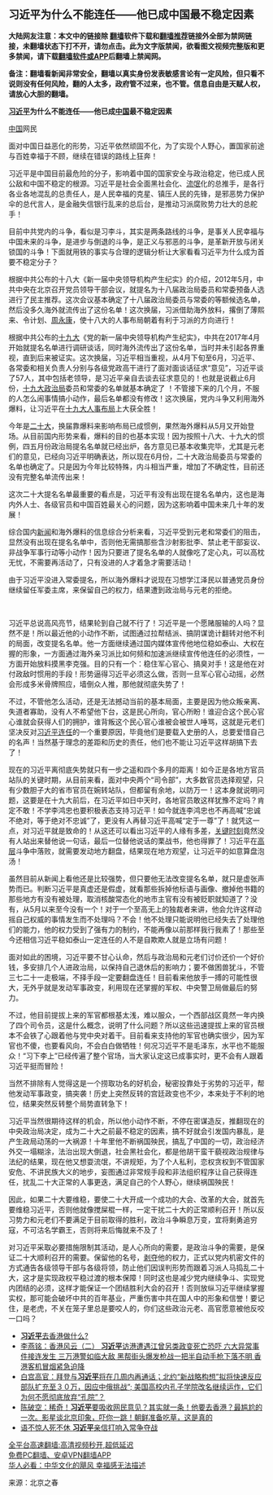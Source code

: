  <!-- 面包屑导航 --> <h2>习近平为什么不能连任——他已成中国最不稳定因素</h2> <p class="notice"><b>大陆网友注意：本文中的链接除 <a href="https://github.com/bannedbook/fanqiang" >翻墙</a>软件下载和<a href="https://github.com/killgcd/justmysocks/blob/master/README.md">翻墙推荐</a>链接外全部为禁网链接，未翻墙状态下打不开，请勿点击。此为文字版禁闻，欲看图文视频完整版和更多禁闻，请下载<a href="https://github.com/bannedbook/fanqiang">翻墙软件或APP</a>后翻墙上禁闻网。</p><p>备注：翻墙看新闻非常安全，翻墙以真实身份发表敏感言论有一定风险，但只看不说则没有任何风险，翻的人太多，政府管不过来，也不管。信息自由是天赋人权，请放心大胆的翻墙。</b></p>  <div class="entry"> <p><strong><a href="https://www.bannedbook.org/bnews/tag/%e4%b9%a0%e8%bf%91%e5%b9%b3/" class="st_tag internal_tag" rel="tag" title="标签 习近平 下的日志">习近平</a>为什么不能连任&mdash;&mdash;他已成<span class='wp_keywordlink_affiliate'><a href="https://www.bannedbook.org/" title="中国" target="_blank">中国</a></span>最不稳定因素</strong></p> <p><a href="https://www.bannedbook.org/bnews/tag/%E4%B8%AD%E5%9B%BD/" class="st_tag internal_tag" rel="tag" title="标签 中国 下的日志">中国</a>网民</p> <p  >面对中国日益恶化的形势，习近平依然顽固不化，为了实现个人野心，置国家前途与百姓幸福于不顾，继续在错误的路线上狂奔！</p> <p  >习近平是中国目前最危险的分子，影响着中国的国家安全与政治稳定，他已成人民公敌和中国不稳定的根源。习近平是社会全面黑社会化、<span class='wp_keywordlink'><a href="https://www.bannedbook.org/forum11/topic282.html" title="禁片：评中国共产党的流氓本性" target="_blank">流氓</a></span>化的总推手，是各行各业各地混乱的总责任人，是人民幸福的克星、镇压人民的先锋，是邪恶势力保护伞的总代言人，是金融失信银行乱来的总后台，是推动习派腐败势力壮大的总舵手！</p> <p  >目前中共党内的斗争，看似是习李斗，其实是两条路线的斗争，是事关人民幸福与中国未来的斗争，是进步与倒退的斗争，是正义与邪恶的斗争，是革新开放与闭关锁国的斗争！下面就用铁的事实与合理的逻辑分析让大家看看习近平为什么成为首要不稳定分子？</p> <p  >根据中共公布的十八大《新一届中央领导机构产生纪实》的介绍，2012年5月，中共中央在北京召开党员领导干部会议，就提名为十八届政治局委员和常委预备人选进行了民主推荐。这次会议基本确定了十八届政治局委员与常委的等额候选名单，然后没多久海外就流传出了这份名单！这次换届，习派借助海外放料，撂倒了薄熙来、令计划、<span class='wp_keywordlink'><a href="https://www.bannedbook.org/forum2/topic2891.html" title="《周永康其人》《周永康传》" target="_blank">周永康</a></span>，使十八大的人事布局朝着有利于习派的方向进行！</p>  <p  >根据中共公布的<a href="https://www.bannedbook.org/bnews/tag/%e5%8d%81%e4%b9%9d%e5%a4%a7/" class="st_tag internal_tag" rel="tag" title="标签 十九大 下的日志">十九大</a>《党的新一届中央领导机构产生纪实》，中共在2017年4月开始就提名名单进行调研谈话，同时海外流传出了这份名单，当时并未引起各界重视，直到后来被证实。这次换届，习近平相当重视，从4月下旬至6月，习近平、各常委和相关负责人分别与各级党政高干进行了面对面谈话征求&ldquo;意见&rdquo;，习近平谈了57人，其中包括老领导，是习近平亲自去谈去征求意见的！也就是说截止6月份，<a href="https://www.bannedbook.org/bnews/tag/%e5%8d%81%e4%b9%9d%e5%a4%a7%e6%94%bf%e6%b2%bb%e5%b1%80/" class="st_tag internal_tag" rel="tag" title="标签 十九大政治局 下的日志">十九大政治局</a>委员和常委的名单就基本确定了 ！不管接下来的几个月，不服的人怎么闹事情搞小动作，最后名单都没有修改！这次换届，党内斗争又利用海外爆料，让习近平在<a href="https://www.bannedbook.org/bnews/tag/%e5%8d%81%e4%b9%9d%e5%a4%a7%e4%ba%ba%e4%ba%8b%e5%b8%83%e5%b1%80/" class="st_tag internal_tag" rel="tag" title="标签 十九大人事布局 下的日志">十九大人事布局</a>上大获全胜！</p> <p  >今年是<a href="https://www.bannedbook.org/bnews/tag/%E4%BA%8C%E5%8D%81%E5%A4%A7/" class="st_tag internal_tag" rel="tag" title="标签 二十大 下的日志">二十大</a>，换届靠爆料来影响布局已成惯例，果然海外爆料从5月又开始登场。从目前国内形势来看，爆料的目的也基本实现！因为按照十八大、十九大的惯例，四五月份政治局提名名单就已经出炉，各方意见已基本收集完毕，尤其是元老们的意见，已经向习近平明确表达，所以现在6月份，二十大政治局委员与常委的名单也确定了。只是因为今年比较特殊，内斗相当严重，增加了不确定性，目前还没有完整名单流传出来！</p> <p  >这次二十大提名名单最重要的看点是，习近平有没有出现在提名名单内，这也是海内外人士、各级官员和中国百姓最关心的问题，因为这影响着中国未来几十年的发展！</p> <p  >综合国内<span class='wp_keywordlink_affiliate'><a href="https://www.bannedbook.org/" title="新闻">新闻</a></span>和海外爆料的信息综合分析来看，习近平受到元老和常委们的阻击，显然没有出现在提名名单中，否则他无需搞那些含沙射影批李、禁止老干部妄议、非战争军事行动等小动作！因为只要进了提名名单的人就像吃了定心丸，可以高枕无忧，不需要再活动了，只有没进的人才着急才需要活动！</p> <p  >由于习近平没进入常委提名，所以海外爆料才说现在习想学江泽民以普通党员身份继续留任军委主席，来保留自己的权力，结果遭到政治局与元老的拒绝。</p> <p> &nbsp;</p>  <p  >习近平总说高风亮节，结果轮到自己就不行了！习近平是一个愿赌服输的人吗？显然不是！所以最近他的小动作不断，试图通过拉帮结派、搞阴谋诡计翻转对他不利的局面，改变提名名单。他一方面继续通过国内媒体宣传他地位稳如泰山、大权在握的形象，一方面通过海外亲习派比如何频和加速派继续宣传他连任的必须性，一方面开始放料摸黑李克强。目的只有一个：稳住军心官心、搞臭对手！这是他在对付政敌时惯用的手段！形势逼得习近平必须这么做，否则一旦军心官心动摇，必然会形成多米骨牌照应，墙倒众人推，那他就彻底失势了！</p> <p  >不过，不管他怎么活动，还是无法撼动当前的基本局面，主要是因为他众叛亲离、失道者寡助，没有人不希望他下台，这是民心所向，官心所盼！谁迎合这个民心官心谁就会获得人们的拥护，谁背叛这个民心官心谁被会被世人唾骂，这就是元老们坚决反对<a href="https://www.bannedbook.org/bnews/tag/%e4%b9%a0%e8%bf%91%e5%b9%b3%e8%bf%9e%e4%bb%bb/" class="st_tag internal_tag" rel="tag" title="标签 习近平连任 下的日志">习近平连任</a>的一个重要原因，毕竟他们是要载入史册的人，总要爱惜自己的名声！当然基于理念的差距和历史的责任，他们也不能让习近平这样胡搞下去了！</p> <p  >现在的习近平离彻底失势就只有一步之遥和四个多月的距离！如今正是各地方官员站队的关键时期，从目前来看，面对中央两个&ldquo;司令部&rdquo;，大多数官员选择观望，只有少数胆子大的省市官员在婉转站队，但都留有余地，以防万一！这本身就说明问题，这要是在十九大前后，在习近平如日中天时，各地官员敢这样犹豫不定吗？肯定不敢！不学李鸿忠也要积极表态支持习近平！如今就连李鸿忠也不再高喊&ldquo;忠诚不绝对，等于绝对不忠诚&rdquo;了，更没有人再替习近平高喊&ldquo;定于一尊&rdquo;了！就凭这一点，对习近平就是致命的！从这还可以看出习近平的人缘有多差，<span class='wp_keywordlink'><a href="https://www.bannedbook.org/forum2/topic151.html" title="关键时刻：李鹏日记" target="_blank">关键时刻</a></span>竟然没有人站出来替他说一句话，最后一位替他说话的栗战书，他也得罪了！习近平在<span class='wp_keywordlink_affiliate'><a href="https://www.bannedbook.org/bnews/ccpdope/" title="中共高层内幕" target="_blank">高层</a></span>斗争中落败，就需要发动地方翻盘，结果现在地方观望，让习近平的如意算盘泡汤！</p> <p  >虽然目前从新闻上看他还是比较强势，但只要他无法改变提名名单，就只是虚张声势而已。判断习近平是真虚还是假虚，就看那些拆掉他标语与画像、撤掉他书籍的那些地方有没有被处理，取消核酸常态化的地市主官有没有被贬职就知道了？没有，从5月以来至今没有一个！对于一个至高无上的独裁者来讲，他会允许这样动摇自己权威的事情发生而不处理吗？不会！他不处理只能说明他已经失去了处理他们的能力，他的权力受到了强有力的制约，不能再像以前那样我行我素了！那些至今还相信习近平稳如泰山一定连任的人不是自欺欺人就是立场有问题！</p> <p  >面对如此的困境，习近平要不甘心认命，然后与政治局和元老们讨价还价一个好价钱，多安排几个人进政治局，以保持自己退休后的影响力；要不做困兽犹斗，不管三七二十一走极端，不择手段一定要翻盘连任！目前看来他放手一搏的可能性很大，无外乎就是发动军事政变，利用现在还掌握的军权、中央警卫局做最后的努力。</p> <p  >不过，他目前提拔上来的军官都根基太浅，难以服众，一个西部战区竟然一年内换了四个司令员，这是什么概念，说明了什么问题？所以这些迅速提拔上来的官员根本不会铁了心跟着他与党中央对着干。目前看来支持他的军官也确实很少，因为军官也不傻，也要看风向，不会白白做牺牲！何况习近平不是毛泽东，水平也不能服众！&ldquo;习下李上&rdquo;已经传遍了整个官场，当大家认定这已成事实时，更不会有人跟着习近平挺而冒险！</p>  <p  >当然不排除有人觉得这是一个捞取功名的好机会，秘密投靠处于劣势的习近平，帮他发动军事政变，搞突袭！历史上突然反转的宫廷政变也不少，本来处于不利的地位，结果突然反转整个局势直转急下！</p> <p  >习近平当然很期待这样的机会，所以他小动作不断，不停在密谋造反，推翻现在的中央政治局决定，成为二十大之前最不稳定的因素，搞不好就会引发国内暴乱，是产生政局动荡的一大祸源！十年里他不断祸国殃民，搞乱了中国的一切，政治经济外交一塌糊涂，法治出现大倒退，社会黑社会化，都是他胡干蛮干藐视政治规律与法纪的结果，现在他又想耍流氓，不讲规矩，为了个人私利，恋权贪权到不管国家安危、不讲民族大义的地步，妄图通过非常规手段和非法组织程序让自己获得连任，扰乱二十大正常的人事更迭，满足自己的个人野心，继续祸国殃民！</p> <p  >因此，如果二十大要维稳，要使二十大开成一个成功的大会、改革的大会，就首先要维稳习近平，否则他就像搅屎棍一样，一定干扰二十大的正常顺利召开！所以反习势力和元老们不要满足于目前取得的胜利，政治斗争瞬息万变，宜将剩勇追穷寇，不可沽名学霸王，否则将来后悔就来不及了！</p> <p  >对习近平采取必要措施限制其活动，是人心所向的需要，是政治斗争的需要，是保证二十大顺利召开的需要。保留他的名号，<span class='wp_keywordlink'><a href="https://www.bannedbook.org/forum2/topic21.html" title="《剥夺》 黄建民 著" target="_blank">剥夺</a></span>他的权力，正式以党内机密文件的方式通告各级领导干部与各级将领，防止他们因误判形势而跟着习派人马捣乱二十大，这才是实现政权平稳过渡的根本保障！同时这也是减少党内继续争斗、实现党内团结的必须，这样才能保证一个团结胜利大会的召开！否则放纵习近平继续掌握实权，那可能会破坏中共的百年基业，严重伤害中共在国人中的形象和信誉！要记住，是老虎，不关在笼子里总是要咬人的，你们这些政治元老、高官愿意被他反咬一口吗？</p> <div id="taboola-mid-1"></div>  <ul class='op-related-articles' title='相关阅读'> <li><a href='https://www.bannedbook.org/bnews/headline/20220628/1751050.html' target='_blank'><b>习近平</b>去香港做什么?</a></li> <li><a href='https://www.bannedbook.org/bnews/comments/20220628/1751045.html' target='_blank'>李燕铭：香港风云（二） <b>习近平</b>访港遭遇江曾另类政变死亡恐吓 六大异常事件接连发生 三万港警如临大敌 黑帮街头爆发枪战一把半自动手枪下落不明 香港客机冒烟紧急迫降</a></li> <li><a href='https://www.bannedbook.org/bnews/worldnews/usa/20220628/1751041.html' target='_blank'>白宫高官：拜登与<b>习近平</b>将在几周内再通话；北约“新战略构想”拟将快速反应部队扩充至３０万，因应中俄挑战”; 美国高校内孔子学院改名继续运作，它们为何不愿彻底放弃“孔院”？</a></li> <li><a href='https://www.bannedbook.org/bnews/bannedvideo/20220628/1751039.html' target='_blank'>陈破空：稀奇！<b>习近平</b>要吸收网民意见？其实就一条！他要去香港？最尴尬的一次。影星谈北京印象，吓你一跳！朝鲜准备吃草，这是真的</a></li> <li><a href='https://www.bannedbook.org/bnews/headline/20220628/1750992.html' target='_blank'>语不惊人死不休 <b>习近平</b>亲信打响入常争夺战</a></li> </ul> <p class="texttj"> <a href="https://github.com/bannedbook/fanqiang/wiki/V2ray%E6%9C%BA%E5%9C%BA" target="_blank">全平台高速翻墙:高清视频秒开,超低延迟</a><br/> <a href="https://github.com/bannedbook/fanqiang/wiki/%E7%A6%81%E9%97%BB%E7%BD%91%E5%AE%89%E5%8D%93%E7%BF%BB%E5%A2%99%E6%96%B0%E9%97%BBAPP" target="_blank">免费PC翻墙、安卓VPN翻墙APP</a><br/> <a href="https://www.bannedbook.org/bnews/comments/20220220/1694796.html" target="_blank">华人必看：中华文化的飓风 幸福感无法描述</a> </p><p>来源：北京之春</p> <a name='sharetosocial'></a>  <div style="margin-bottom:5px;padding-bottom:5px;clear:both"> <div id="archive-pix-1" class="banner-ads"> <!-- AuctionX Display platform tag START --> <div id="27602x728x90x621x_ADSLOT1" clicktrack="%%CLICK_URL_ESC%%"></div>  <!-- AuctionX Display platform tag END --> </div> <div id="archive-pix-2" class="banner-ads"> <!-- AuctionX Display platform tag START --> <div id="27556x300x250x621x_ADSLOT1" clicktrack="%%CLICK_URL_ESC%%" style="margin:0 auto;text-align:center"></div>  <!-- AuctionX Display platform tag END --> </div> </div>  <div id="archive-pix-1" class="banner-ads"> <!-- AuctionX Display platform tag START --> <div id="27603x728x90x621x_ADSLOT1" clicktrack="%%CLICK_URL_ESC%%"></div>  <!-- AuctionX Display platform tag END --> </div> </div><!--END ENTRY--> 